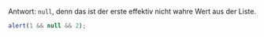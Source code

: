 Antwort: `null`, denn das ist der erste effektiv nicht wahre Wert aus der Liste.

```js run
alert(1 && null && 2);
```


